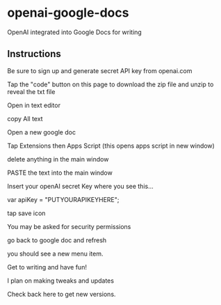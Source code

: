 # openai-google-docs
OpenAI integrated into Google Docs for writing

## Instructions

Be sure to sign up and generate secret API key from openai.com

Tap the "code" button on this page to download the zip file and unzip to reveal the txt file

Open in text editor

copy All text

Open a new google doc

Tap Extensions then Apps Script (this opens apps script in new window)

delete anything in the main window

PASTE the text into the main window

Insert your openAI secret Key where you see this...  

var apiKey = "PUTYOURAPIKEYHERE";

tap save icon

You may be asked for security permissions

go back to google doc and refresh

you should see a new menu item.

Get to writing and have fun!

I plan on making tweaks and updates

Check back here to get new versions.


